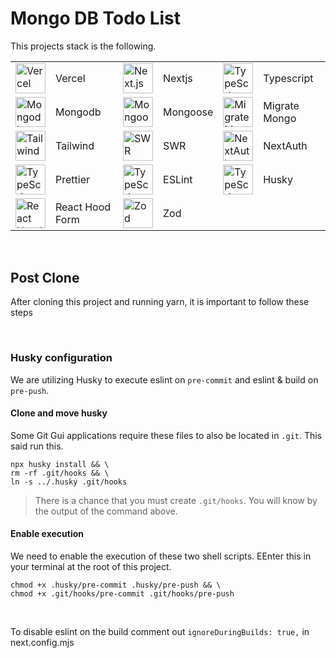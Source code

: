# Mongo DB Todo List

This projects stack is the following.

<table>
  <tr>
    <td><img src="https://skillicons.dev/icons?i=vercel" width="48" height="48" alt="Vercel" /></td>
    <td>Vercel</td>
    <td><img src="https://skillicons.dev/icons?i=nextjs" width="48" height="48" alt="Next.js" /></td>
    <td>Nextjs</td>
    <td><img src="https://skillicons.dev/icons?i=ts" width="48" height="48" alt="TypeScript" /></td>
    <td>Typescript</td>
  </tr>
  <tr>
    <td><img src="https://skillicons.dev/icons?i=mongodb" width="48" height="48" alt="Mongodb" /></td>
    <td>Mongodb</td>
    <td><img src="https://github.com/PhilipRurka/todo-with-mongodb/blob/main/readme-assets/mongoose.png?raw=true" width="48" height="48" alt="Mongoose" /></td>
    <td>Mongoose</td>
    <td><img src="https://github.com/PhilipRurka/todo-with-mongodb/blob/main/readme-assets/migrate-mongo.png?raw=true" width="48" height="48" alt="Migrate Mongo" /></td>
    <td>Migrate Mongo</td>
  </tr>
  <tr>
    <td><img src="https://skillicons.dev/icons?i=tailwind" width="48" height="48" alt="Tailwind" /></td>
    <td>Tailwind</td>
    <td><img src="https://github.com/PhilipRurka/todo-with-mongodb/blob/main/readme-assets/swr.png?raw=true" width="48" height="48" alt="SWR" /></td>
    <td>SWR</td>
    <td><img src="https://github.com/PhilipRurka/todo-with-mongodb/blob/main/readme-assets/next-auth.png?raw=true" width="48" height="48" alt="NextAuth" /></td>
    <td>NextAuth</td>
  </tr>
  <tr>
    <td><img src="https://github.com/PhilipRurka/todo-with-mongodb/blob/main/readme-assets/prettier.png?raw=true" width="48" height="48" alt="TypeScript" /></td>
    <td>Prettier</td>
    <td><img src="https://github.com/PhilipRurka/todo-with-mongodb/blob/main/readme-assets/eslint.png?raw=true" width="48" height="48" alt="TypeScript" /></td>
    <td>ESLint</td>
    <td><img src="https://github.com/PhilipRurka/todo-with-mongodb/blob/main/readme-assets/husky.png?raw=true" width="48" height="48" alt="TypeScript" /></td>
    <td>Husky</td>
  </tr>
    <td><img src="https://github.com/PhilipRurka/todo-with-mongodb/blob/main/readme-assets/react-hook-form.png?raw=true" width="48" height="48" alt="React Hood Form" /></td>
    <td>React Hood Form</td>
    <td><img src="https://github.com/PhilipRurka/todo-with-mongodb/blob/main/readme-assets/zod.png?raw=true" width="48" height="48" alt="Zod" /></td>
    <td>Zod</td>
    <td></td>
    <td></td>
  <tr>

  </tr>
</table>

<br/>

## Post Clone

After cloning this project and running yarn, it is important to follow these steps

<br/>

### Husky configuration

We are utilizing Husky to execute eslint on `pre-commit` and eslint & build on `pre-push`.

#### Clone and move husky

Some Git Gui applications require these files to also be located in `.git`. This said run this.

```shell
npx husky install && \
rm -rf .git/hooks && \
ln -s ../.husky .git/hooks
```

> There is a chance that you must create `.git/hooks`. You will know by the output of the command above.

#### Enable execution

We need to enable the execution of these two shell scripts. EEnter this in your terminal at the root of this project.

```shell
chmod +x .husky/pre-commit .husky/pre-push && \
chmod +x .git/hooks/pre-commit .git/hooks/pre-push
```

<br />

To disable eslint on the build comment out `ignoreDuringBuilds: true,` in next.config.mjs
